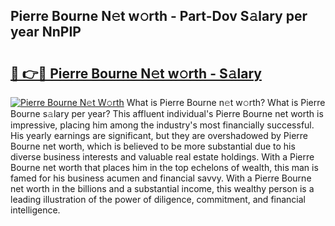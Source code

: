 ## Pierre Bourne N𝚎t w𝚘rth - Part-Dov S𝚊lary per year NnPIP

# <h2><a href="http://gc48inv.nevu.top/?p=Pierre+Bourne">🔗 👉🔴 Pierre Bourne N𝚎t w𝚘rth - S𝚊lary</a></h2>

[![Pierre Bourne N𝚎t W𝚘rth](https://i.imgur.com/Oavwk0R.jpeg)](http://gc48inv.nevu.top/?p=Pierre+Bourne)
What is Pierre Bourne n𝚎t w𝚘rth? What is Pierre Bourne s𝚊lary per year?
This affluent individual's Pierre Bourne net worth is impressive, placing him among the industry's most financially successful. His yearly earnings are significant, but they are overshadowed by Pierre Bourne net worth, which is believed to be more substantial due to his diverse business interests and valuable real estate holdings. With a Pierre Bourne net worth that places him in the top echelons of wealth, this man is famed for his business acumen and financial savvy. With a Pierre Bourne net worth in the billions and a substantial income, this wealthy person is a leading illustration of the power of diligence, commitment, and financial intelligence.
